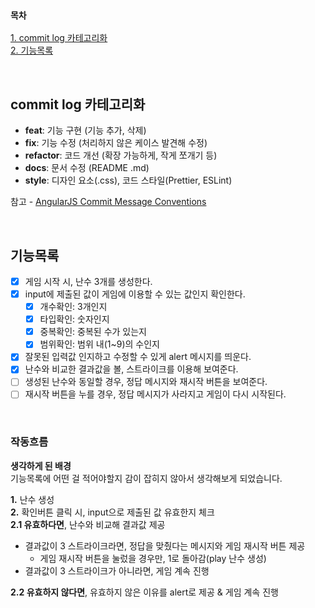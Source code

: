 ### `목차`

[1. commit log 카테고리화](#commit-log-카테고리화)  
[2. 기능목록](#기능목록)

<br>

## commit log 카테고리화

- **feat**: 기능 구현 (기능 추가, 삭제)
- **fix**: 기능 수정 (처리하지 않은 케이스 발견해 수정)
- **refactor**: 코드 개선 (확장 가능하게, 작게 쪼개기 등)
- **docs**: 문서 수정 (README .md)
- **style**: 디자인 요소(.css), 코드 스타일(Prettier, ESLint)

참고 - [AngularJS Commit Message Conventions](https://gist.github.com/stephenparish/9941e89d80e2bc58a153#allowed-type)

<br>

## 기능목록

- [x] 게임 시작 시, 난수 3개를 생성한다.
- [x] input에 제출된 값이 게임에 이용할 수 있는 값인지 확인한다.
  - [x] 개수확인: 3개인지
  - [x] 타입확인: 숫자인지
  - [x] 중복확인: 중복된 수가 있는지
  - [x] 범위확인: 범위 내(1~9)의 수인지
- [x] 잘못된 입력값 인지하고 수정할 수 있게 alert 메시지를 띄운다.
- [x] 난수와 비교한 결과값을 볼, 스트라이크를 이용해 보여준다.
- [ ] 생성된 난수와 동일할 경우, 정답 메시지와 재시작 버튼을 보여준다.
- [ ] 재시작 버튼을 누를 경우, 정답 메시지가 사라지고 게임이 다시 시작된다.

<br>

### 작동흐름

**생각하게 된 배경**  
기능목록에 어떤 걸 적어야할지 감이 잡히지 않아서 생각해보게 되었습니다.

**1.** 난수 생성  
**2.** 확인버튼 클릭 시, input으로 제출된 값 유효한지 체크  
**2.1 유효하다면**, 난수와 비교해 결과값 제공

- 결과값이 3 스트라이크라면, 정답을 맞췄다는 메시지와 게임 재시작 버튼 제공
  - 게임 재시작 버튼을 눌렀을 경우만, 1로 돌아감(play 난수 생성)
- 결과값이 3 스트라이크가 아니라면, 게임 계속 진행

**2.2 유효하지 않다면**, 유효하지 않은 이유를 alert로 제공 & 게임 계속 진행
